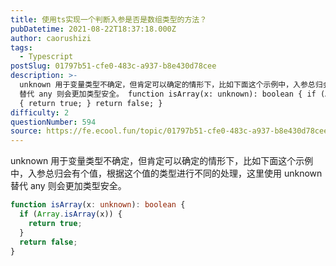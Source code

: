 ```yaml
---
title: 使用ts实现一个判断入参是否是数组类型的方法？
pubDatetime: 2021-08-22T18:37:18.000Z
author: caorushizi
tags:
  - Typescript
postSlug: 01797b51-cfe0-483c-a937-b8e430d78cee
description: >-
  unknown 用于变量类型不确定，但肯定可以确定的情形下，比如下面这个示例中，入参总归会有个值，根据这个值的类型进行不同的处理，这里使用 unknown
  替代 any 则会更加类型安全。 function isArray(x: unknown): boolean { if (Array.isArray(x))
  { return true; } return false; }
difficulty: 2
questionNumber: 594
source: https://fe.ecool.fun/topic/01797b51-cfe0-483c-a937-b8e430d78cee
---
```


unknown 用于变量类型不确定，但肯定可以确定的情形下，比如下面这个示例中，入参总归会有个值，根据这个值的类型进行不同的处理，这里使用 unknown 替代 any 则会更加类型安全。

```ts
function isArray(x: unknown): boolean {
  if (Array.isArray(x)) {
    return true;
  }
  return false;
}
```
